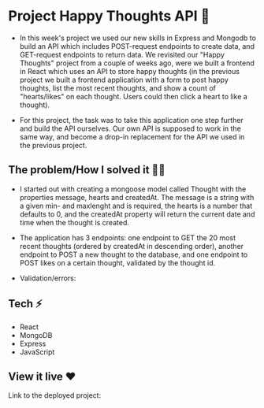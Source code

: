 # Project Happy Thoughts API 💌

- In this week's project we used our new skills in Express and Mongodb to build an API which includes POST-request endpoints to create data, and GET-request endpoints to return data. We revisited our "Happy Thoughts" project from a couple of weeks ago, were we built a frontend in React which uses an API to store happy thoughts (in the previous project we built a frontend application with a form to post happy thoughts, list the most recent thoughts, and show a count of "hearts/likes" on each thought. Users could then click a heart to like a thought). 

- For this project, the task was to take this application one step further and build the API ourselves. Our own API is supposed to work in the same way, and become a drop-in replacement for the API we used in the previous project.


## The problem/How I solved it 👩‍💻

- I started out with creating a mongoose model called Thought with the properties message, hearts and createdAt. The message is a string with a given min- and maxlenght and is required, the hearts is a number that defaults to 0, and the createdAt property will return the current date and time when the thought is created. 

- The application has 3 endpoints: one endpoint to GET the 20 most recent thoughts (ordered by createdAt in descending order), another endpoint to POST a new thought to the database, and one endpoint to POST likes on a certain thought, validated by the thought id. 

- Validation/errors: 

## Tech ⚡️
- React
- MongoDB
- Express
- JavaScript

## View it live ❤️

Link to the deployed project: 
